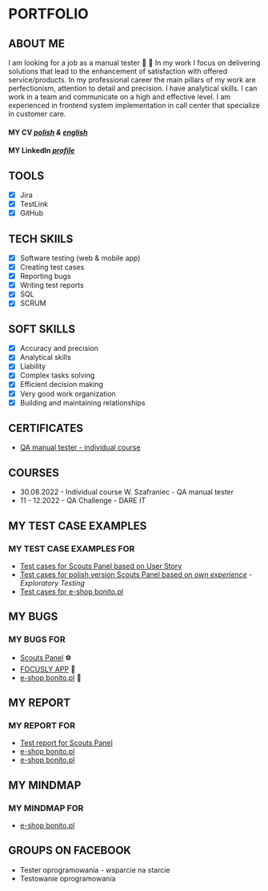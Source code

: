 # PORTFOLIO
## ABOUT ME
I am looking for a job as a manual tester :mag_right: :bug: In my work I focus on delivering solutions that lead to the enhancement of satisfaction with offered service/products. In my professional career the main pillars of my work are perfectionism, attention to detail and precision. I have analytical skills. I can work in a team and communicate on a high and effective level. I am experienced in frontend system implementation in call center that specialize in customer care.
#### MY CV [*polish*](https://drive.google.com/file/d/1elAQlbcxUQcUetfsdC4s9OqtNXqUNGZH/view?usp=share_link) *&* [*english*](https://drive.google.com/file/d/1YxBOrRkVxlLRf2zsKugiUWFe7413ZeAs/view?usp=share_link)
#### MY LinkedIn [*profile*](www.linkedin.com/in/joanna-konik-karczewska-1921a924b)

## TOOLS
- [x] Jira
- [x] TestLink
- [x] GitHub
## TECH SKIILS
- [x] Software testing (web & mobile app)
- [x] Creating test cases
- [x] Reporting bugs
- [x] Writing test reports
- [x] SQL
- [x] SCRUM
## SOFT SKILLS
- [x] Accuracy and precision
- [x] Analytical skills
- [x] Liability
- [x] Complex tasks solving
- [x] Efficient decision making
- [x] Very good work organization
- [x] Building and maintaining relationships
## CERTIFICATES
* [QA manual tester - individual course](https://drive.google.com/file/d/17BJ62wX9C7qqnuFXlXe0rO6wsl8znUlr/view?usp=share_link)
## COURSES
* 30.08.2022 - Individual course W. Szafraniec - QA manual tester
* 11 - 12.2022 - QA Challenge - DARE IT
## MY TEST CASE EXAMPLES
### MY TEST CASE EXAMPLES FOR
* [Test cases for Scouts Panel based on User Story](https://docs.google.com/spreadsheets/d/1pktYOvva2EH0U7ixQA7B8eZjI_xEWv-k/edit?usp=sharing&ouid=102495179488717236756&rtpof=true&sd=true)
* [Test cases for polish version Scouts Panel based on *own experience*](https://docs.google.com/spreadsheets/d/1nn6H2g1wuZ40Idh5qz9mLMMYqW_QeTGk/edit?usp=sharing&ouid=102495179488717236756&rtpof=true&sd=true) - *Exploratory Testing*
* [Test cases for e-shop bonito.pl](https://drive.google.com/file/d/1nDdS8oEuV8I2ajxNIv4DovsHT4_c4zj4/view?usp=sharing)
## MY BUGS
### MY BUGS FOR 
* [Scouts Panel](https://docs.google.com/spreadsheets/d/1073vGUSzrlxxvDqCOZxLaYZnBjw61Y7Dt4xAeBSQcXA/edit?usp=sharing) ⚽
* [FOCUSLY APP](https://docs.google.com/spreadsheets/d/1OTbKdH6J0KUXovK25_keQevShC6WpW79u7h-hneiXs8/edit?usp=sharing) 🙏
* [e-shop bonito.pl](https://drive.google.com/file/d/1juqcXegV6JJyNMBR2SxIsUyBzOVUeqJc/view?usp=sharing) 📖
## MY REPORT
### MY REPORT FOR 
* [Test report for Scouts Panel](https://docs.google.com/document/d/1i9otL6GiEcbY270c3kWJ8xqT8NsKEJnEjCWlTiUwdeo/edit?usp=sharing)
* [e-shop bonito.pl](https://drive.google.com/file/d/1CVKfxRfpoGZYCqCFSB6CmJ1NoSrTgv4z/view?usp=sharing)
* [e-shop bonito.pl](https://docs.google.com/spreadsheets/d/1pKMm1YYPaw75XNgC7yY1UMwpPGLs-o_1/edit?usp=sharing&ouid=102495179488717236756&rtpof=true&sd=true)
## MY MINDMAP
### MY MINDMAP FOR
* [e-shop bonito.pl](https://drive.google.com/file/d/15QKc5sE8oCprt1LSJ4_3Yw5NqR3Hqpfz/view?usp=sharing)
## GROUPS ON FACEBOOK
* Tester oprogramowania - wsparcie na starcie
* Testowanie oprogramowania
